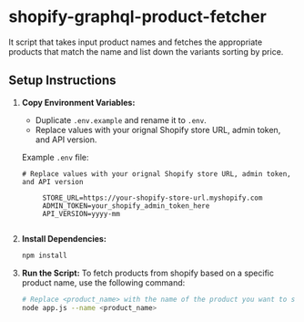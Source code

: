 # shopify-graphql-product-fetcher

It script that takes input product names and fetches the appropriate products that match the name and list down the variants sorting by price.

## Setup Instructions

1. **Copy Environment Variables:** 

   - Duplicate `.env.example` and rename it to `.env`.
   - Replace values with your orignal Shopify store URL, admin token, and API version.

   Example `.env` file:

   ```dotenv
   # Replace values with your orignal Shopify store URL, admin token, and API version

		STORE_URL=https://your-shopify-store-url.myshopify.com
		ADMIN_TOKEN=your_shopify_admin_token_here
		API_VERSION=yyyy-mm


   ```

2. **Install Dependencies:**

   ```bash
   npm install

   ```

3. **Run the Script:**
   To fetch products from shopify based on a specific product name, use the following command:

   ```bash
   # Replace <product_name> with the name of the product you want to search for.
   node app.js --name <product_name>
   ```
